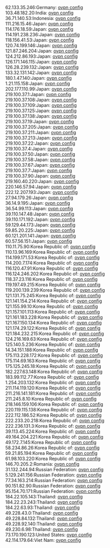 62.133.35.246:Germany: [ovpn config](vpn/62_133_35_246.ovpn)  
103.48.182.20:India: [ovpn config](vpn/103_48_182_20.ovpn)  
36.71.140.53:Indonesia: [ovpn config](vpn/36_71_140_53.ovpn)  
111.216.15.46:Japan: [ovpn config](vpn/111_216_15_46.ovpn)  
114.176.18.59:Japan: [ovpn config](vpn/114_176_18_59.ovpn)  
114.191.238.236:Japan: [ovpn config](vpn/114_191_238_236.ovpn)  
118.156.41.53:Japan: [ovpn config](vpn/118_156_41_53.ovpn)  
120.74.199.146:Japan: [ovpn config](vpn/120_74_199_146.ovpn)  
121.87.246.204:Japan: [ovpn config](vpn/121_87_246_204.ovpn)  
124.212.86.193:Japan: [ovpn config](vpn/124_212_86_193.ovpn)  
126.171.146.115:Japan: [ovpn config](vpn/126_171_146_115.ovpn)  
126.28.239.132:Japan: [ovpn config](vpn/126_28_239_132.ovpn)  
133.32.131.142:Japan: [ovpn config](vpn/133_32_131_142.ovpn)  
180.1.47.140:Japan: [ovpn config](vpn/180_1_47_140.ovpn)  
1.21.115.158:Japan: [ovpn config](vpn/1_21_115_158.ovpn)  
202.177.110.99:Japan: [ovpn config](vpn/202_177_110_99.ovpn)  
219.100.37.1:Japan: [ovpn config](vpn/219_100_37_1.ovpn)  
219.100.37.108:Japan: [ovpn config](vpn/219_100_37_108.ovpn)  
219.100.37.109:Japan: [ovpn config](vpn/219_100_37_109.ovpn)  
219.100.37.125:Japan: [ovpn config](vpn/219_100_37_125.ovpn)  
219.100.37.138:Japan: [ovpn config](vpn/219_100_37_138.ovpn)  
219.100.37.19:Japan: [ovpn config](vpn/219_100_37_19.ovpn)  
219.100.37.205:Japan: [ovpn config](vpn/219_100_37_205.ovpn)  
219.100.37.211:Japan: [ovpn config](vpn/219_100_37_211.ovpn)  
219.100.37.213:Japan: [ovpn config](vpn/219_100_37_213.ovpn)  
219.100.37.22:Japan: [ovpn config](vpn/219_100_37_22.ovpn)  
219.100.37.4:Japan: [ovpn config](vpn/219_100_37_4.ovpn)  
219.100.37.50:Japan: [ovpn config](vpn/219_100_37_50.ovpn)  
219.100.37.58:Japan: [ovpn config](vpn/219_100_37_58.ovpn)  
219.100.37.67:Japan: [ovpn config](vpn/219_100_37_67.ovpn)  
219.100.37.7:Japan: [ovpn config](vpn/219_100_37_7.ovpn)  
219.100.37.90:Japan: [ovpn config](vpn/219_100_37_90.ovpn)  
219.160.40.220:Japan: [ovpn config](vpn/219_160_40_220.ovpn)  
220.146.57.94:Japan: [ovpn config](vpn/220_146_57_94.ovpn)  
222.12.207.193:Japan: [ovpn config](vpn/222_12_207_193.ovpn)  
27.94.179.26:Japan: [ovpn config](vpn/27_94_179_26.ovpn)  
36.14.9.195:Japan: [ovpn config](vpn/36_14_9_195.ovpn)  
36.54.99.113:Japan: [ovpn config](vpn/36_54_99_113.ovpn)  
39.110.147.48:Japan: [ovpn config](vpn/39_110_147_48.ovpn)  
39.110.171.192:Japan: [ovpn config](vpn/39_110_171_192.ovpn)  
59.129.44.173:Japan: [ovpn config](vpn/59_129_44_173.ovpn)  
59.85.20.225:Japan: [ovpn config](vpn/59_85_20_225.ovpn)  
60.121.201.141:Japan: [ovpn config](vpn/60_121_201_141.ovpn)  
60.57.56.151:Japan: [ovpn config](vpn/60_57_56_151.ovpn)  
110.11.75.90:Korea Republic of: [ovpn config](vpn/110_11_75_90.ovpn)  
110.13.96.169:Korea Republic of: [ovpn config](vpn/110_13_96_169.ovpn)  
114.199.171.53:Korea Republic of: [ovpn config](vpn/114_199_171_53.ovpn)  
114.200.7.174:Korea Republic of: [ovpn config](vpn/114_200_7_174.ovpn)  
116.120.47.91:Korea Republic of: [ovpn config](vpn/116_120_47_91.ovpn)  
116.124.246.202:Korea Republic of: [ovpn config](vpn/116_124_246_202.ovpn)  
118.37.23.116:Korea Republic of: [ovpn config](vpn/118_37_23_116.ovpn)  
119.197.49.215:Korea Republic of: [ovpn config](vpn/119_197_49_215.ovpn)  
119.200.139.239:Korea Republic of: [ovpn config](vpn/119_200_139_239.ovpn)  
121.131.75.245:Korea Republic of: [ovpn config](vpn/121_131_75_245.ovpn)  
121.141.154.214:Korea Republic of: [ovpn config](vpn/121_141_154_214.ovpn)  
121.155.99.10:Korea Republic of: [ovpn config](vpn/121_155_99_10.ovpn)  
121.157.101.113:Korea Republic of: [ovpn config](vpn/121_157_101_113.ovpn)  
121.161.183.228:Korea Republic of: [ovpn config](vpn/121_161_183_228.ovpn)  
121.167.150.134:Korea Republic of: [ovpn config](vpn/121_167_150_134.ovpn)  
121.174.29.122:Korea Republic of: [ovpn config](vpn/121_174_29_122.ovpn)  
121.184.232.215:Korea Republic of: [ovpn config](vpn/121_184_232_215.ovpn)  
124.216.169.63:Korea Republic of: [ovpn config](vpn/124_216_169_63.ovpn)  
125.140.5.236:Korea Republic of: [ovpn config](vpn/125_140_5_236.ovpn)  
14.34.151.188:Korea Republic of: [ovpn config](vpn/14_34_151_188.ovpn)  
175.113.228.172:Korea Republic of: [ovpn config](vpn/175_113_228_172.ovpn)  
175.114.69.163:Korea Republic of: [ovpn config](vpn/175_114_69_163.ovpn)  
175.125.245.18:Korea Republic of: [ovpn config](vpn/175_125_245_18.ovpn)  
182.227.63.148:Korea Republic of: [ovpn config](vpn/182_227_63_148.ovpn)  
183.99.112.77:Korea Republic of: [ovpn config](vpn/183_99_112_77.ovpn)  
1.254.203.132:Korea Republic of: [ovpn config](vpn/1_254_203_132.ovpn)  
211.114.119.120:Korea Republic of: [ovpn config](vpn/211_114_119_120.ovpn)  
211.216.141.181:Korea Republic of: [ovpn config](vpn/211_216_141_181.ovpn)  
211.245.8.10:Korea Republic of: [ovpn config](vpn/211_245_8_10.ovpn)  
218.146.159.106:Korea Republic of: [ovpn config](vpn/218_146_159_106.ovpn)  
220.119.115.138:Korea Republic of: [ovpn config](vpn/220_119_115_138.ovpn)  
222.112.186.52:Korea Republic of: [ovpn config](vpn/222_112_186_52.ovpn)  
222.233.20.218:Korea Republic of: [ovpn config](vpn/222_233_20_218.ovpn)  
222.236.131.3:Korea Republic of: [ovpn config](vpn/222_236_131_3.ovpn)  
39.113.45.224:Korea Republic of: [ovpn config](vpn/39_113_45_224.ovpn)  
49.164.204.221:Korea Republic of: [ovpn config](vpn/49_164_204_221.ovpn)  
49.172.7.145:Korea Republic of: [ovpn config](vpn/49_172_7_145.ovpn)  
58.234.86.26:Korea Republic of: [ovpn config](vpn/58_234_86_26.ovpn)  
59.21.85.194:Korea Republic of: [ovpn config](vpn/59_21_85_194.ovpn)  
61.98.103.220:Korea Republic of: [ovpn config](vpn/61_98_103_220.ovpn)  
146.70.205.2:Romania: [ovpn config](vpn/146_70_205_2.ovpn)  
31.132.244.94:Russian Federation: [ovpn config](vpn/31_132_244_94.ovpn)  
5.129.241.156:Russian Federation: [ovpn config](vpn/5_129_241_156.ovpn)  
77.34.163.214:Russian Federation: [ovpn config](vpn/77_34_163_214.ovpn)  
90.151.82.90:Russian Federation: [ovpn config](vpn/90_151_82_90.ovpn)  
95.154.70.171:Russian Federation: [ovpn config](vpn/95_154_70_171.ovpn)  
184.22.105.143:Thailand: [ovpn config](vpn/184_22_105_143.ovpn)  
184.22.23.243:Thailand: [ovpn config](vpn/184_22_23_243.ovpn)  
184.22.63.93:Thailand: [ovpn config](vpn/184_22_63_93.ovpn)  
49.228.43.0:Thailand: [ovpn config](vpn/49_228_43_0.ovpn)  
49.228.84.132:Thailand: [ovpn config](vpn/49_228_84_132.ovpn)  
49.228.92.140:Thailand: [ovpn config](vpn/49_228_92_140.ovpn)  
49.230.6.98:Thailand: [ovpn config](vpn/49_230_6_98.ovpn)  
73.170.190.123:United States: [ovpn config](vpn/73_170_190_123.ovpn)  
42.114.179.64:Viet Nam: [ovpn config](vpn/42_114_179_64.ovpn)  
